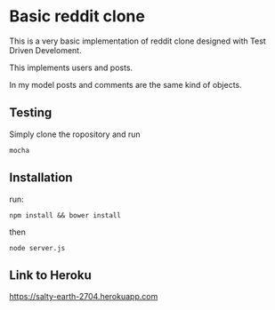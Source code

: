 Basic reddit clone
===

This is a very basic implementation of reddit clone designed with Test Driven Develoment.

This implements users and posts.

In my model posts and comments are the same kind of objects.

## Testing

Simply clone the ropository and run

```
mocha
```

## Installation

run:

```
npm install && bower install
```

then

```
node server.js
```

## Link to Heroku

https://salty-earth-2704.herokuapp.com


